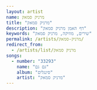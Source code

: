 ```yaml
---
layout: artist
name: מרניק סמאק
title: "מרניק סמאק"
description: "דף האמן מרניק סמאק"
keywords: "שירים, מוזיקה, מרניק סמאק"
permalink: /artists/מרניק-סמאק/
redirect_from:
  - /artists/list/מרניק סמאק
songs:
  - number: "33293"
    name: "גם גם"
    album: "סינגלים"
    artist: "מרניק סמאק"
---
```


